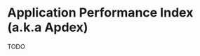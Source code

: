# Application Performance Index (a.k.a Apdex)

<!--
https://www.freshworks.com/website-monitoring/what-is-apdex/
https://www.dynatrace.com/support/help/how-to-use-dynatrace/real-user-monitoring/basic-concepts/ratings/apdex-ratings/
https://tanzu.vmware.com/content/blog/what-is-apdex-how-can-it-help
https://sematext.com/blog/how-to-use-your-apdex-score-to-measure-user-satisfaction/
https://support.smartbear.com/alertsite/docs/monitors/metrics/apdex.html
https://docs.newrelic.com/docs/apm/new-relic-apm/apdex/apdex-measure-user-satisfaction/
-->

TODO
